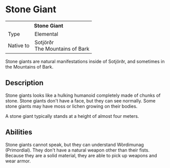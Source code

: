 # Stone Giant

<table><tbody>
	<tr> <th colspan=2>Stone Giant</th> </tr>
	<tr> <td>Type</td> <td>Elemental</td> </tr>
	<tr> <td>Native to</td> <td>Sotjörðr<br>The Mountains of Bark</td> </tr>
</tbody></table>

Stone giants are natural manifestations inside of Sotjörðr, and sometimes in the Mountains of Bark.

## Description
Stone giants looks like a hulking humanoid completely made of chunks of stone. Stone giants don't have a face, but they can see normally. Some stone giants may have moss or lichen growing on their bodies.

A stone giant typically stands at a height of almost four meters.


## Abilities
Stone giants cannot speak, but they can understand Wòrdimunag (Primordial). They don't have a natural weapon other than their fists. Because they are a solid material, they are able to pick up weapons and wear armor.

